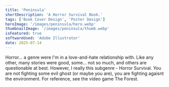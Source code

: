 ```yaml
---
title: 'Peninsula'
shortDescription: 'A Horror Survival Book.'
tags: ['Book Cover Design', 'Poster Design']
heroImage: '/images/peninsula/hero.webp'
thumbnailImage: '/images/peninsula/thumb.webp'
isFeatured: true
softwareUsed: 'Adobe Illustrator'
date: 2025-07-14
---
```


Horror... a genre were I'm in a love-and-hate relationship with. Like any other, many stories were good, some... not so much, and others are questionable at best. However, I really this subgenre - Horror Survival. You are not fighting some evil ghost (or maybe you are), you are fighting agaisnt the environment. For reference, see the video game The Forest.